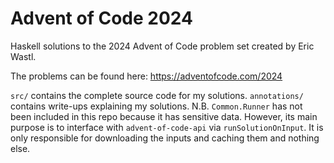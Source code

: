 # Advent of Code 2024
Haskell solutions to the 2024 Advent of Code problem set created by Eric Wastl.

The problems can be found here: https://adventofcode.com/2024

`src/` contains the complete source code for my solutions.
`annotations/` contains write-ups explaining my solutions.
N.B. `Common.Runner` has not been included in this repo because it has sensitive data. However, its main purpose is to interface with `advent-of-code-api` via `runSolutionOnInput`. It is only responsible for downloading the inputs and caching them and nothing else.
